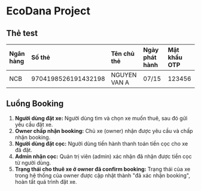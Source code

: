 # EcoDana Project

## Thẻ test

| Ngân hàng | Số thẻ | Tên chủ thẻ | Ngày phát hành | Mật khẩu OTP |
| :--- | :--- | :--- | :--- | :--- |
| NCB | 9704198526191432198 | NGUYEN VAN A | 07/15 | 123456 |

## Luồng Booking

1.  **Người dùng đặt xe:** Người dùng tìm và chọn xe muốn thuê, sau đó gửi yêu cầu đặt xe.
2.  **Owner chấp nhận booking:** Chủ xe (owner) nhận được yêu cầu và chấp nhận booking.
3.  **Người dùng đặt cọc:** Người dùng tiến hành thanh toán tiền cọc cho xe đã đặt.
4.  **Admin nhận cọc:** Quản trị viên (admin) xác nhận đã nhận được tiền cọc từ người dùng.
5.  **Trạng thái cho thuê xe ở owner đã confirm booking:** Trạng thái của xe trong hệ thống của owner được cập nhật thành "đã xác nhận booking", hoàn tất quá trình đặt xe.
